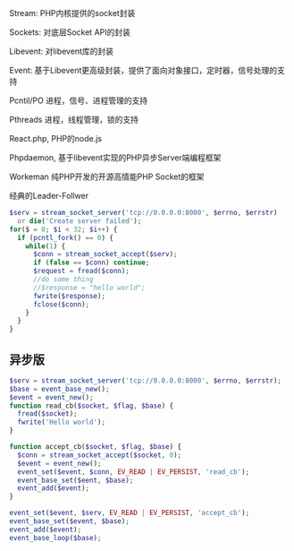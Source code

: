 Stream: PHP内核提供的socket封装

Sockets: 对底层Socket API的封装

Libevent: 对libevent库的封装

Event: 基于Libevent更高级封装，提供了面向对象接口，定时器，信号处理的支持

Pcntil/PO 进程，信号、进程管理的支持

Pthreads 进程，线程管理，锁的支持

React.php, PHP的node.js

Phpdaemon, 基于libevent实现的PHP异步Server端编程框架

Workeman 纯PHP开发的开源高情能PHP Socket的框架

经典的Leader-Follwer
```php
$serv = stream_socket_server('tcp://0.0.0.0:8000', $errno, $errstr)
  or die('Create server failed');
for($ = 0; $i < 32; $i++) {
  if (pcntl_fork() == 0) {
    while(1) {
      $conn = stream_socket_accept($serv);
      if (false == $conn) continue;
      $request = fread($conn);
      //do some thing
      //$response = "hello world";
      fwrite($response);
      fclose($conn);
    }
  }
}
```

## 异步版
```php
$serv = stream_socket_server('tcp://0.0.0.0:8000', $errno, $errstr);
$base = event_base_new();
$event = event_new();
function read_cb($socket, $flag, $base) {
  fread($socket);
  fwrite('Hello world');
}

function accept_cb($socket, $flag, $base) {
  $conn = stream_socket_accept($socket, 0);
  $event = event_new();
  event_set($event, $conn, EV_READ | EV_PERSIST, 'read_cb');
  event_base_set($eent, $base);
  event_add($event);
}

event_set($event, $serv, EV_READ | EV_PERSIST, 'accept_cb');
event_base_set($event, $base);
event_add($event);
event_base_loop($base);
```
